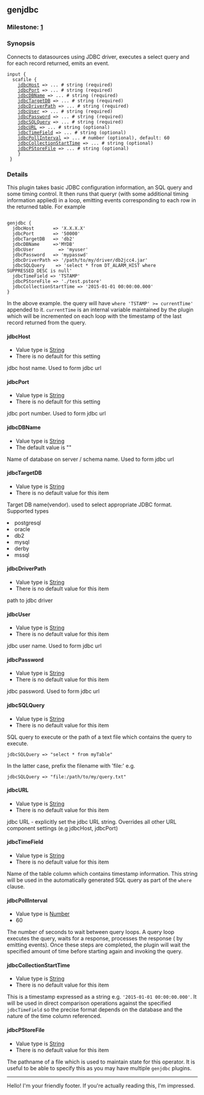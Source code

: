 <html>
<head>
<meta charset="UTF-8">
<title>Input genjdbc</title>
<link rel="stylesheet" href="http://logstash.net/style.css">
</head>
<body>
<div class="container">

<div id="content_right">
<!--main content goes here, yo!-->

<h2>genjdbc</h2>
<h3>Milestone: <a href="http://logstash.net/docs/1.4.2/plugin-milestones">1</a></h3>
<h3> Synopsis </h3>
Connects to datasources using JDBC driver, executes a select query and for each record returned, emits an event.  
<p>
<pre><code>input {
  scafile {
    <a href="#jdbcHost">jdbcHost</a> => ... # string (required)
    <a href="#jdbcPort">jdbcPort</a> => ... # string (required)
    <a href="#jdbcDBName">jdbcDBName</a> => ... # string (required)
    <a href="#jdbcTargetDB">jdbcTargetDB</a> => ... # string (required)
    <a href="#jdbcDriverPath">jdbcDriverPath</a> => ... # string (required)
    <a href="#jdbcUser">jdbcUser</a> => ... # string (required)
    <a href="#jdbcPassword">jdbcPassword</a> => ... # string (required)
    <a href="#jdbcSQLQuery">jdbcSQLQuery</a> => ... # string (required)
    <a href="#jdbcURL">jdbcURL</a> => ... # string (optional)
    <a href="#jdbcTimeField">jdbcTimeField</a> => ... # string (optional)
    <a href="#jdbcPollInterval">jdbcPollInterval</a> => ... # number (optional), default: 60
    <a href="#jdbcCollectionStartTime">jdbcCollectionStartTime</a> => ... # string (optional)
    <a href="#jdbcPStoreFile">jdbcPStoreFile</a> => ... # string (optional)
    }
 }
</code></pre>
<h3> Details </h3>
<p>
This plugin takes basic JDBC configuration information, an SQL query and some timing control. It then runs that queryr (with some additional timing information applied) in a loop, emitting events corresponding to each row in the returned table. For example 
</p>
<pre><code>
genjdbc {  
  jdbcHost       => 'X.X.X.X'
  jdbcPort       => '50000'
  jdbcTargetDB   => 'db2'
  jdbcDBName     =>'MYDB'
  jdbcUser         => 'myuser' 
  jdbcPassword   => 'mypasswd'
  jdbcDriverPath => '/path/to/my/driver/db2jcc4.jar'
  jdbcSQLQuery    => 'select * from DT_ALARM_HIST where SUPPRESSED_DESC is null'
  jdbcTimeField => 'TSTAMP'
  jdbcPStoreFile => './test.pstore'                        
  jdbcCollectionStartTime => '2015-01-01 00:00:00.000'
}
</code></pre>
<p>
In the above example. the query will have <code>where 'TSTAMP' >= currentTime'</code> appended to it. <code>currentTime</code> is an internal variable maintained by the plugin which will be incremented on each loop with the timestamp of the last record returned from the query. 
</p>
<h4>
<a name="jdbcHost">jdbcHost</a>
</h4>
<ul>
<li> Value type is <a href="http://logstash.net/docs/1.4.2/configuration#string">String</a> </li>
<li> There is no default for this setting </li>
</ul>
<p>jdbc host name. Used to form jdbc url</p>
<h4>
<a name="jdbcPort">jdbcPort</a>
</h4>
<ul>
<li> Value type is <a href="http://logstash.net/docs/1.4.2/configuration#string">String</a> </li>
<li> There is no default for this setting </li>
</ul>
<p>
jdbc port number. Used to form jdbc url
</p>
<h4><a name="jdbcDBName">jdbcDBName</a></h4>
<ul>
<li> Value type is <a href="http://logstash.net/docs/1.4.2/configuration#string">String</a> </li>
<li> The default value is "" </li>
</ul>
<p>
Name of database on server / schema name. Used to form jdbc url
</p>
<h4><a name="jdbcTargetDB">jdbcTargetDB</a></h4>
<ul>
<li> Value type is <a href="http://logstash.net/docs/1.4.2/configuration#string">String</a> </li>
<li>  There is no default value for this item</li>
</ul>
<p>
Target DB name(vendor). used to select appropriate JDBC format.
Supported types 
<li>postgresql </li>
<li>oracle</li>
<li>db2</li>
<li>mysql</li>
<li>derby</li>
<li>mssql</li>
</p>
<h4><a name="jdbcDriverPath">jdbcDriverPath</a></h4>
<ul>
<li> Value type is <a href="http://logstash.net/docs/1.4.2/configuration#string">String</a> </li>
<li> There is no default value for this item </li>
</ul>
<p>
path to jdbc driver
</p>
<h4><a name="jdbcUser">jdbcUser</a></h4>
<ul>
<li> Value type is <a href="http://logstash.net/docs/1.4.2/configuration#string">String</a> </li>
<li> There is no default value for this item </li>
</ul>
<p>
jdbc user name.  Used to form jdbc url
</p>
<h4><a name="jdbcPassword">jdbcPassword</a></h4>
<ul>
<li> Value type is <a href="http://logstash.net/docs/1.4.2/configuration#string">String</a> </li>
<li> There is no default value for this item </li>
</ul>
<p>
jdbc password.  Used to form jdbc url
</p>
<h4><a name="jdbcSQLQuery">jdbcSQLQuery</a></h4>
<ul>
<li> Value type is <a href="http://logstash.net/docs/1.4.2/configuration#string">String</a> </li>
<li> There is no default value for this item </li>
</ul>
<p>
SQL query to execute   or  the path of a text file which contains the query to execute.  
</p>
<p><code>jdbcSQLQuery => "select * from myTable"</code><p>
In the latter case, prefix the filename with 'file:'   e.g. 
<p><code>jdbcSQLQuery => "file:/path/to/my/query.txt"</code></p>

<h4><a name="jdbcURL">jdbcURL</a></h4>
<ul>
<li> Value type is <a href="http://logstash.net/docs/1.4.2/configuration#string">String</a> </li>
<li> There is no default value for this item </li>
</ul>
<p>
jdbc URL - explicitly set the jdbc URL string. Overrides all other URL component settings (e.g jdbcHost, jdbcPort)
</p>
<h4><a name="jdbcTimeField">jdbcTimeField</a></h4>
<ul>
<li> Value type is <a href="http://logstash.net/docs/1.4.2/configuration#string">String</a> </li>
<li> There is no default value for this item </li>
</ul>
<p>
Name of the table column which contains timestamp information. This string will be used in the automatically generated SQL query as part of the <code>where</code> clause.
</p>
<h4><a name="jdbcPollInterval">jdbcPollInterval</a></h4>
<ul>
<li> Value type is <a href="http://logstash.net/docs/1.4.2/configuration#Number">Number</a> </li>
<li> 60 </li>
</ul>
<p>
The number of seconds to wait between query loops. A query loop executes the query, waits for a response, processes the response ( by emitting events). Once these steps are completed, the plugin will wait the specified amount of time before starting again and invoking the query.
</p>
<h4><a name="jdbcCollectionStartTime">jdbcCollectionStartTime</a></h4>
<ul>
<li> Value type is <a href="http://logstash.net/docs/1.4.2/configuration#string">String</a> </li>
<li> There is no default value for this item </li>
</ul>
<p>
This is a timestamp expressed as a string e.g. <code>'2015-01-01 00:00:00.000'</code>. It will be used in direct comparison operations against the specified <code>jdbcTimeField</code> so the precise format depends on the database and the nature of the time column referenced.
</p>
<h4><a name="jdbcPStoreFile">jdbcPStoreFile</a></h4>
<ul>
<li> Value type is <a href="http://logstash.net/docs/1.4.2/configuration#string">String</a> </li>
<li> There is no default value for this item </li>
</ul>
<p>
The pathname of a file which is used to maintain state for this operator. It is useful  to be able to specify this as you may have multiple <code>genjdbc</code> plugins.
</p>
<hr>
</div>
<div class="clear">
</div>
</div>
</div>
<!--closes main container div-->
<div class="clear">
</div>
<div class="footer">
<p>
Hello! I'm your friendly footer. If you're actually reading this, I'm impressed.
</p>
</div>
<noscript>
<div style="display:inline;">
<img height="1" width="1" style="border-style:none;" alt="" src="//googleads.g.doubleclick.net/pagead/viewthroughconversion/985891458/?value=0&amp;guid=ON&amp;script=0"/>
</div>
</noscript>
<script src="/js/patch.js?1.4.2"></script>
</body>
</html>

